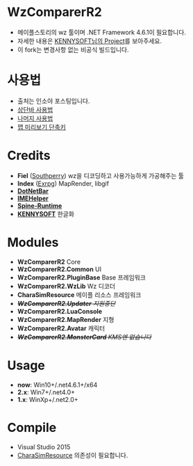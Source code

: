 # WzComparerR2
- 메이플스토리의 wz 툴이며 .NET Framework 4.6.1이 필요합니다.
- 자세한 내용은 [KENNYSOFT님의 Project](https://github.com/KENNYSOFT/WzComparerR2)를 보아주세요.
- 이 fork는 변경사항 없는 비공식 빌드입니다.

# 사용법
- 출처는 인소야 포스팅입니다.
- [상단바 사용법](http://www.insoya.com/bbs/zboard.php?id=maple_info&no=34999)
- [나머지 사용법](http://www.insoya.com/bbs/zboard.php?id=maple_info&no=35001)
- [맵 미리보기 단축키](http://www.insoya.com/bbs/zboard.php?id=maple_info&no=35036)

# Credits
- **Fiel** ([Southperry](http://www.southperry.net)) wz을 디코딩하고 사용가능하게 가공해주는 툴
- **Index** ([Exrpg](http://bbs.exrpg.com/space-uid-137285.html)) MapRender, libgif
- **[DotNetBar](http://www.devcomponents.com/)**
- **[IMEHelper](https://github.com/JLChnToZ/IMEHelper)**  
- **[Spine-Runtime](https://github.com/EsotericSoftware/spine-runtimes)**
- **[KENNYSOFT](https://github.com/KENNYSOFT)** 한글화

# Modules
- **WzComparerR2** Core
- **WzComparerR2.Common** UI
- **WzComparerR2.PluginBase** Base 프레임워크
- **WzComparerR2.WzLib** Wz 디코더
- **CharaSimResource** 메이플 리소스 프레임워크
- *<s>**WzComparerR2.Updater** 지원중단</s>*
- **WzComparerR2.LuaConsole**
- **WzComparerR2.MapRender** 지형
- **WzComparerR2.Avatar** 캐릭터
- *<s>**WzComparerR2.MonsterCard** KMS엔 없습니다</s>*

# Usage
- **now**: Win10+/.net4.6.1+/x64
- **2.x**: Win7+/.net4.0+
- **1.x**: WinXp+/.net2.0+

# Compile
- Visual Studio 2015
- [CharaSimResource](https://github.com/Kagamia/CharaSimResource) 의존성이 필요합니다.
